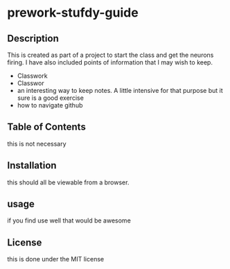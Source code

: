 

# prework-stufdy-guide

## Description
This is created as part of a project to start the class and get the neurons firing.  I have also included points of information that I may wish to keep.

- Classwork
- Classwor
- an interesting way to keep notes.  A little intensive for that purpose but it sure is a good exercise
- how to navigate github

## Table of Contents
this is not necessary

## Installation
this should all be viewable from a browser.

## usage
if you find use well that would be awesome

## License
this is done under the MIT license